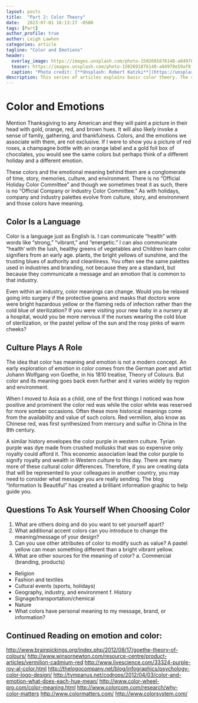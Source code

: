 ```yaml
---
layout: posts
title:  "Part 2: Color Theory"
date:   2023-07-01 16:13:27 -0500
tags: [Part]
author_profile: true
author: Leigh Lawhon
categories: article
tagline: "Color and Emotions"
header:
  overlay_image: https://images.unsplash.com/photo-1502691876148-a84978e59af8
  teaser: https://images.unsplash.com/photo-1502691876148-a84978e59af8
  caption: "Photo credit: [**Unsplash: Robert Katzki**](https://unsplash.com/@ro_ka)"
description: This series of articles explains basic color theory. The second post explores color and emotions.
---
```

# Color and Emotions
Mention Thanksgiving to any American and they will paint a picture in their head with gold, orange, red, and brown hues. It will also likely invoke a sense of family, gathering, and thankfulness. Colors, and the emotions we associate with them, are not exclusive. If I were to show you a picture of red roses, a champagne bottle with an orange label and a gold foil box of chocolates, you would see the same colors but perhaps think of a different holiday and a different emotion.

These colors and the emotional meaning behind them are a conglomerate of time, story, memories, culture, and environment. There is no “Official Holiday Color Committee” and though we sometimes treat it as such, there is no “Official Company or Industry Color Committee.” As with holidays, company and industry palettes evolve from culture, story, and environment and those colors have meaning.

## Color Is a Language
Color is a language just as English is. I can communicate “health” with words like “strong,” “vibrant,” and “energetic.” I can also communicate “health‘ with the lush, healthy greens of vegetables and
Children learn color signifiers from an early age.
plants, the bright yellows of sunshine, and the trusting blues of authority and cleanliness. You often see the same palettes used in industries and branding, not because they are a standard, but because they communicate a message and an emotion that is common to that industry.

Even within an industry, color meanings can change. Would you be relaxed going into surgery if the protective gowns and masks that doctors wore were bright hazardous yellow or the flaming reds of infection rather than the cold blue of sterilization? If you were visiting your new baby in a nursery at a hospital, would you be more nervous if the nurses wearing the cold blue of sterilization, or the pastel yellow of the sun and the rosy pinks of warm cheeks?

## Culture Plays A Role
The idea that color has meaning and emotion is not a modern concept. An early exploration of emotion in color comes from the German poet and artist Johann Wolfgang von Goethe, in his 1810 treatise, Theory of Colours. But color and its meaning goes back even further and it varies widely by region and environment.

When I moved to Asia as a child, one of the first things I noticed was how positive and prominent the color red was while the color white was reserved for more somber occasions. Often these more historical meanings come from the availability and value of such colors. Red vermilion, also know as Chinese red, was first synthesized from mercury and sulfur in China in the 8th century.

A similar history envelopes the color purple in western culture. Tyrian purple was dye made from crushed mollusks that was so expensive only royalty could afford it. This economic association lead the color purple to signify royalty and wealth in Western culture to this day. There are many more of these cultural color differences. Therefore, if
you are creating data that will be represented to your colleagues in another country, you may need to consider what message you are really sending. The blog “Information Is Beautiful” has created a brilliant information graphic to help guide you.

## Questions To Ask Yourself When Choosing Color
1. What are others doing and do you want to set yourself apart?
2. What additional accent colors can you introduce to change the meaning/message of your design?
3. Can you use other attributes of color to modify such as value? A pastel yellow can mean something different than a bright vibrant yellow.
4. What are other sources for the meaning of color? a. Commercial (branding, products)
* Religion
* Fashion and textiles
* Cultural events (sports, holidays)
* Geography, industry, and environment f. History
* Signage/transportation/chemical
* Nature
* What colors have personal meaning to my message, brand, or information?

## Continued Reading on emotion and color:
http://www.brainpickings.org/index.php/2012/08/17/goethe-theory-of-colours/
http://www.winsornewton.com/resource-centre/product-articles/vermilion-cadmium-red
http://www.livescience.com/33324-purple-roy-al-color.html
http://thelogocompany.net/blog/infographics/psychology-color-logo-design/
http://tympanus.net/codrops/2012/04/03/color-and-emotion-what-does-each-hue-mean/
http://www.color-wheel-pro.com/color-meaning.html
http://www.colorcom.com/research/why-color-matters
http://www.colormatters.com/ http://www.colorsystem.com/